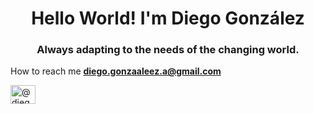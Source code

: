 <h1 align="center">Hello World! I'm Diego González</h1>
<h3 align="center">Always adapting to the needs of the changing world.</h3>

How to reach me **diego.gonzaaleez.a@gmail.com**

<a href="https://instagram.com/@diego_.gonzalez" target="blank"><img align="center" src="https://raw.githubusercontent.com/rahuldkjain/github-profile-readme-generator/master/src/images/icons/Social/instagram.svg" alt="@diego_.gonzalez" height="30" width="40" /></a>
</p>

